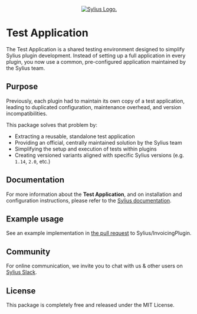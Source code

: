 <p align="center">
    <a href="https://sylius.com" target="_blank">
        <picture>
          <source media="(prefers-color-scheme: dark)" srcset="https://media.sylius.com/sylius-logo-800-dark.png">
          <source media="(prefers-color-scheme: light)" srcset="https://media.sylius.com/sylius-logo-800.png">
          <img alt="Sylius Logo." src="https://media.sylius.com/sylius-logo-800.png">
        </picture>
    </a>
</p>

Test Application
================

The Test Application is a shared testing environment designed to simplify Sylius plugin development. Instead of setting up
a full application in every plugin, you now use a common, pre-configured application maintained by the Sylius team.

## Purpose

Previously, each plugin had to maintain its own copy of a test application, leading to duplicated configuration,
maintenance overhead, and version incompatibilities.

This package solves that problem by:

- Extracting a reusable, standalone test application
- Providing an official, centrally maintained solution by the Sylius team
- Simplifying the setup and execution of tests within plugins
- Creating versioned variants aligned with specific Sylius versions (e.g. `1.14`, `2.0`, etc.)

## Documentation

For more information about the **Test Application**, and on installation and configuration instructions,
please refer to the [Sylius documentation](https://docs.sylius.com/sylius-plugins/plugins-development-guide/test-application).

## Example usage

See an example implementation in [the pull request](https://github.com/Sylius/InvoicingPlugin/pull/373) to Sylius/InvoicingPlugin.

## Community

For online communication, we invite you to chat with us & other users on [Sylius Slack](https://sylius-devs.slack.com/).

## License

This package is completely free and released under the MIT License.
